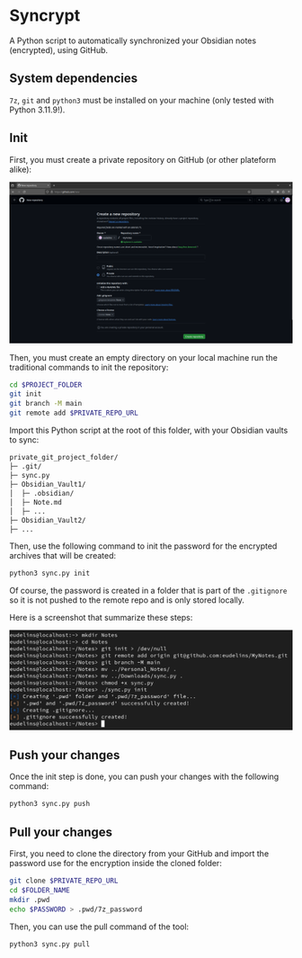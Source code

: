 # Syncrypt

A Python script to automatically synchronized your Obsidian notes (encrypted), using GitHub.

## System dependencies

`7z`, `git` and `python3` must be installed on your machine (only tested with Python 3.11.9!).


## Init

First, you must create a private repository on GitHub (or other plateform alike):

![](screenshots/Init_GitHub.png)


Then, you must create an empty directory on your local machine run the traditional commands to init the repository:

```bash
cd $PROJECT_FOLDER
git init
git branch -M main
git remote add $PRIVATE_REPO_URL
```

Import this Python script at the root of this folder, with your Obsidian vaults to sync:

```
private_git_project_folder/
├─ .git/
├─ sync.py
├─ Obsidian_Vault1/
│  ├─ .obsidian/
│  ├─ Note.md
│  ├─ ...
├─ Obsidian_Vault2/
├─ ...
```

Then, use the following command to init the password for the encrypted archives that will be created:

```bash
python3 sync.py init
```

Of course, the password is created in a folder that is part of the `.gitignore` so it is not pushed to the remote repo and is only stored locally.

Here is a screenshot that summarize these steps:

![](screenshots/Init_Syncrypt.png)

## Push your changes

Once the init step is done, you can push your changes with the following command:

```bash
python3 sync.py push
```

## Pull your changes

First, you need to clone the directory from your GitHub and import the password use for the encryption inside the cloned folder:

```bash
git clone $PRIVATE_REPO_URL
cd $FOLDER_NAME
mkdir .pwd
echo $PASSWORD > .pwd/7z_password
```

Then, you can use the pull command of the tool:

```bash
python3 sync.py pull
```
